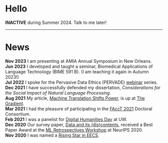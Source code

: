 
# Hello

**INACTIVE** during Summer 2024. Talk to me later!

----

# News
**Nov 2023**    I am presenting at AMIA Annual Symposium in New Orleans.  
**Jun 2023**    I developed and taught a seminar, Biomedical Applications of Language Technology (BIME 591 B). (I am teaching it again in Autumn 2023!)  
**Jul 2022**    I spoke for the Pervasive Data Ethics (PERVADE) [webinar](https://pervade.umd.edu/webinar-series/) series.  
**Dec 2021**    I have successfully defended my dissertation, *Considerations for the Social Impact of Natural Language Processing*.  
**Aug 2021**    My article, [Machine Translation Shifts Power](https://thegradient.pub/machine-translation-shifts-power/), is up at [The Gradient](https://thegradient.pub/about/).  
**Mar 2021**    I had the pleasure of participating in the [FAccT 2021](https://facctconference.org/2021/) Doctoral Consortium.   
**Feb 2021**    I was a panelist for [Digital Humanities Day](https://sites.uw.edu/digitalhumanities/) at UW.  
**Dec 2020**    Our survey paper, [Data and its (dis)contents](https://arxiv.org/abs/2012.05345), received a Best Paper Award at the [ML Retrospectives Workshop](https://ml-retrospectives.github.io/neurips2020/) at NeurIPS 2020.  
**Nov 2020**    I was named a [Rising Star in EECS](https://eecs.berkeley.edu/rising-stars-2020).  

